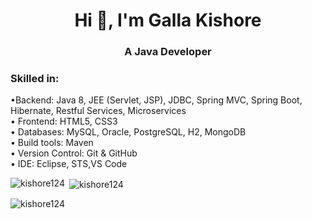 
<h1 align="center">Hi 👋, I'm Galla Kishore</h1>
<h3 align="center">A Java Developer</h3>
<h3>Skilled in:</h3>
   <p>	•Backend: Java 8, JEE (Servlet, JSP), JDBC, Spring MVC, Spring Boot, Hibernate, Restful Services, Microservices<br>
        • Frontend: HTML5, CSS3<br>
        • Databases: MySQL, Oracle, PostgreSQL, H2, MongoDB<br>
        • Build tools: Maven<br>
        • Version Control: Git & GitHub<br>
        • IDE: Eclipse, STS,VS Code
   </p>

<p><img align="left" src="https://github-readme-stats.vercel.app/api/top-langs?username=kishore124&show_icons=true&locale=en&layout=compact" alt="kishore124" /></p>

<p>&nbsp;<img align="center" src="https://github-readme-stats.vercel.app/api?username=kishore124&show_icons=true&locale=en" alt="kishore124" /></p>

<p><img align="center" src="https://github-readme-streak-stats.herokuapp.com/?user=kishore124&" alt="kishore124" /></p>
